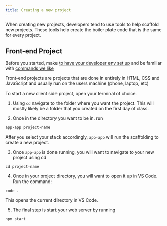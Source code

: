 ```yaml
---
title: Creating a new project
---
```


When creating new projects, developers tend to use tools to help scaffold new
projects. These tools help create the boiler plate code that is the same for
every project.

## Front-end Project

Before you started, make
[to have your developer env set up](/handbook/tools/environment) and be familiar
with [commands we like](/handbook/resources/bash/commands-we-like)

Front-end projects are projects that are done in entirely in HTML, CSS and
JavaScript and usually run on the users machine (phone, laptop, etc)

To start a new client side project, open your terminal of choice.

1. Using `cd` navigate to the folder where you want the project. This will
   mostly likely be a folder that you created on the first day of class.

2. Once in the directory you want to be in. run

```
app-app project-name
```

After you select your stack accordingly, `app-app` will run the scaffolding to
create a new project.

3. Once `app-app` is done running, you will want to navigate to your new project
   using cd

```
cd project-name
```

4. Once in your project directory, you will want to open it up in VS Code. Run
   the command:

```
code .
```

This opens the current directory in VS Code.

5. The final step is start your web server by running

```
npm start
```
